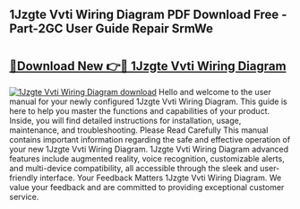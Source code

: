 ## 1Jzgte Vvti Wiring Diagram PDF Download Free - Part-2GC User Guide Repair SrmWe

# <h2><a href="http://dfm0l9w.blite.top/?on=1Jzgte+Vvti+Wiring+Diagram">🔗Download New 👉🔴 1Jzgte Vvti Wiring Diagram</a></h2>

[![1Jzgte Vvti Wiring Diagram download](https://i.imgur.com/lujVjoI.png)](http://dfm0l9w.blite.top/?on=1Jzgte+Vvti+Wiring+Diagram)
Hello and welcome to the user manual for your newly configured 1Jzgte Vvti Wiring Diagram. This guide is here to help you master the functions and capabilities of your product. Inside, you will find detailed instructions for installation, usage, maintenance, and troubleshooting. Please Read Carefully This manual contains important information regarding the safe and effective operation of your new 1Jzgte Vvti Wiring Diagram. 1Jzgte Vvti Wiring Diagram advanced features include augmented reality, voice recognition, customizable alerts, and multi-device compatibility, all accessible through the sleek and user-friendly interface. Your Feedback Matters 1Jzgte Vvti Wiring Diagram. We value your feedback and are committed to providing exceptional customer service.
